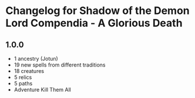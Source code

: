 # Changelog for Shadow of the Demon Lord Compendia - A Glorious Death

## 1.0.0

- 1 ancestry (Jotun)
- 19 new spells from different traditions
- 18 creatures
- 5 relics
- 5 paths
- Adventure Kill Them All